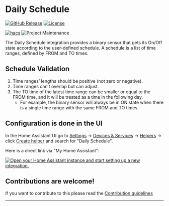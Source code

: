 # Daily Schedule

[![GitHub Release][releases-shield]][releases]
[![License][license-shield]](LICENSE)

[![hacs][hacsbadge]][hacs]
![Project Maintenance][maintenance-shield]

The Daily Schedule integration provides a binary sensor that gets its On/Off state according to the user-defined schedule.
A schedule is a list of time ranges, defined by FROM and TO times.

## Schedule Validation
1. Time ranges’ lengths should be positive (not zero or negative).
2. Time ranges can’t overlap but can adjust.
3. The TO time of the latest time range can be smaller or equal to the FROM time, and it will be treated as a time in the following day.
    - For example, the binary sensor will always be in ON state when there is a single time range with the same FROM and TO times.

## Configuration is done in the UI

In the Home Assistant UI go to [Settings](https://my.home-assistant.io/redirect/config) -> [Devices & Services](https://my.home-assistant.io/redirect/integrations) -> [Helpers](https://my.home-assistant.io/redirect/helpers) -> click [Create helper](https://my.home-assistant.io/redirect/config_flow_start?domain=daily_schedule) and search for "Daily Schedule".

Here is a direct link via "My Home Assistant":

[![Open your Home Assistant instance and start setting up a new integration.](https://my.home-assistant.io/badges/config_flow_start.svg)](https://my.home-assistant.io/redirect/config_flow_start/?domain=daily_schedule)

## Contributions are welcome!

If you want to contribute to this please read the [Contribution guidelines](CONTRIBUTING.md)

<!---->

***

[hacs]: https://github.com/custom-components/hacs
[hacsbadge]: https://img.shields.io/badge/HACS-Custom-orange.svg?style=for-the-badge
[license-shield]: https://img.shields.io/github/license/amitfin/daily_schedule.svg?style=for-the-badge
[maintenance-shield]: https://img.shields.io/badge/maintainer-Amit%20Finkelstein%20%40amitfin-blue.svg?style=for-the-badge
[releases-shield]: https://img.shields.io/github/release/amitfin/daily_schedule.svg?style=for-the-badge
[releases]: https://github.com/amitfin/daily_schedule/releases
